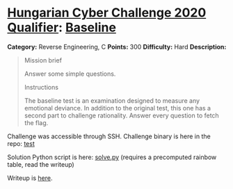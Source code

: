 # [Hungarian Cyber Challenge 2020 Qualifier](https://nki.gov.hu/rendezvenyek/hcsc/): [Baseline](https://next.avatao.com/events/hcsc-2020-all-challenges/challenges/baseline-test/description)

**Category:** Reverse Engineering, C
**Points:** 300
**Difficulty:** Hard
**Description:**

> Mission brief
> 
> Answer some simple questions.
> 
> Instructions
> 
> The baseline test is an examination designed to measure any emotional deviance.
> In addition to the original test, this one has a second part to challenge rationality.
> Answer every question to fetch the flag.

Challenge was accessible through SSH. Challenge binary is here in the repo: [test](./test)

Solution Python script is here: [solve.py](./solve.py) (requires a precomputed rainbow table, read the writeup)

Writeup is [here](https://medium.com/@an0n_r0/using-a-pie-binary-as-a-shared-library-hcsc-2020-ctf-writeup-390a8a437f31).

